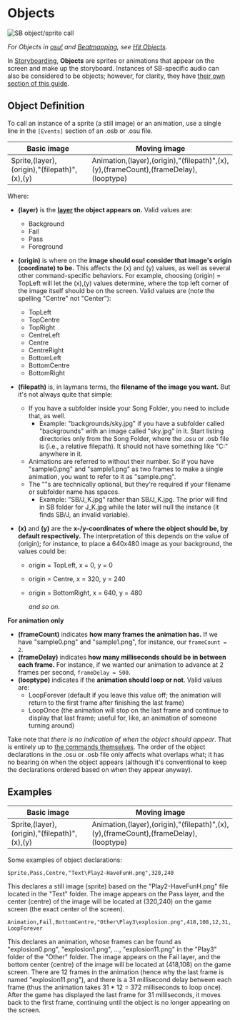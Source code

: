 # Objects

![SB object/sprite call](SBS_Sprite.jpg "SB object/sprite call")

*For Objects in [osu!](/wiki/Game_Modes/osu!) and [Beatmapping](/wiki/Beatmapping), see [Hit Objects](/wiki/Hit_Objects).*

In [Storyboarding](/wiki/Storyboards), **Objects** are sprites or animations that appear on the screen and make up the storyboard. Instances of SB-specific audio can also be considered to be objects; however, for clarity, they have [their own section of this guide](/wiki/Storyboard_Scripting/Audio).

## Object Definition

To call an instance of a sprite (a still image) or an animation, use a single line in the `[Events]` section of an .osb or .osu file.

| Basic image                                  | Moving image                                                                         |
| -------------------------------------------- | ------------------------------------------------------------------------------------ |
| Sprite,(layer),(origin),"(filepath)",(x),(y) | Animation,(layer),(origin),"(filepath)",(x),(y),(frameCount),(frameDelay),(looptype) |

Where:

- **(layer)** is the **[layer](/wiki/Storyboard_Scripting/General_Rules) the object appears on.** Valid values are: 
    - Background
    - Fail
    - Pass
    - Foreground
- **(origin)** is where on the **image should osu! consider that image's origin (coordinate) to be.** This affects the (x) and (y) values, as well as several other command-specific behaviors. For example, choosing (origin) = TopLeft will let the (x),(y) values determine, where the top left corner of the image itself should be on the screen. Valid values are (note the spelling "Centre" not "Center"): 
    - TopLeft
    - TopCentre
    - TopRight
    - CentreLeft
    - Centre
    - CentreRight
    - BottomLeft
    - BottomCentre
    - BottomRight
- **(filepath)** is, in laymans terms, the **filename of the image you want.** But it's not always quite that simple: 
    - If you have a subfolder inside your Song Folder, you need to include that, as well. 
        - Example: "backgrounds/sky.jpg" if you have a subfolder called "backgrounds" with an image called "sky.jpg" in it. Start listing directories only from the Song Folder, where the .osu or .osb file is (i.e., a relative filepath). It should not have something like "C:" anywhere in it.
    - Animations are referred to without their number. So if you have "sample0.png" and "sample1.png" as two frames to make a single animation, you want to refer to it as "sample.png".
    - The ""s are technically optional, but they're required if your filename or subfolder name has spaces. 
        - Example: "SB/J\_K.jpg" rather than SB/J\_K.jpg. The prior will find in SB folder for J\_K.jpg while the later will null the instance (it finds SB/J, an invalid variable).

- **(x)** and **(y)** are the **x-/y-coordinates of where the object should be, by default respectively.** The interpretation of this depends on the value of (origin); for instance, to place a 640x480 image as your background, the values could be:
    
    - origin = TopLeft, x = 0, y = 0
    - origin = Centre, x = 320, y = 240
    - origin = BottomRight, x = 640, y = 480
        
        *and so on.*

**For animation only**

- **(frameCount)** indicates **how many frames the animation has.** If we have "sample0.png" and "sample1.png", for instance, our `frameCount = 2`.
- **(frameDelay)** indicates **how many milliseconds should be in between each frame.** For instance, if we wanted our animation to advance at 2 frames per second, `frameDelay = 500`.
- **(looptype)** indicates if the **animation should loop or not**. Valid values are: 
    - LoopForever (default if you leave this value off; the animation will return to the first frame after finishing the last frame)
    - LoopOnce (the animation will stop on the last frame and continue to display that last frame; useful for, like, an animation of someone turning around)

Take note that *there is no indication of when the object should appear*. That is entirely up to [the commands themselves](/wiki/Storyboard_Scripting/Commands). The order of the object declarations in the .osu or .osb file only affects what overlaps what; it has no bearing on when the object appears (although it's conventional to keep the declarations ordered based on when they appear anyway).

## Examples

| Basic image                                  | Moving image                                                                         |
| -------------------------------------------- | ------------------------------------------------------------------------------------ |
| Sprite,(layer),(origin),"(filepath)",(x),(y) | Animation,(layer),(origin),"(filepath)",(x),(y),(frameCount),(frameDelay),(looptype) |

Some examples of object declarations:

`Sprite,Pass,Centre,"Text\Play2-HaveFunH.png",320,240`

This declares a still image (sprite) based on the "Play2-HaveFunH.png" file located in the "Text" folder. The image appears on the Pass layer, and the center (centre) of the image will be located at (320,240) on the game screen (the exact center of the screen).

`Animation,Fail,BottomCentre,"Other\Play3\explosion.png",418,108,12,31,LoopForever`

This declares an animation, whose frames can be found as "explosion0.png", "explosion1.png", ..., "explosion11.png" in the "Play3" folder of the "Other" folder. The image appears on the Fail layer, and the bottom center (centre) of the image will be located at (418,108) on the game screen. There are 12 frames in the animation (hence why the last frame is named "explosion11.png"), and there is a 31 millisecond delay between each frame (thus the animation takes 31 \* 12 = 372 milliseconds to loop once). After the game has displayed the last frame for 31 milliseconds, it moves back to the first frame, continuing until the object is no longer appearing on the screen.